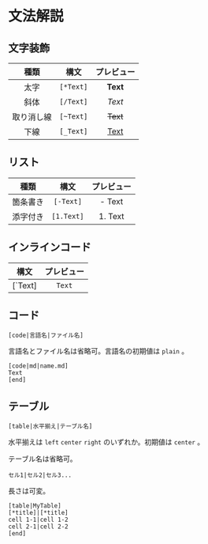 # 文法解説

## 文字装飾

|種類|構文|プレビュー|
|:-:|:-:|:-:|
|太字|`[*Text]`|**Text**|
|斜体|`[/Text]`|*Text*|
|取り消し線|`[~Text]`|~~Text~~|
|下線|`[_Text]`|<u>Text</u>|

## リスト

|種類|構文|プレビュー|
|:-:|:-:|:-:|
|箇条書き|`[-Text]`|- Text|
|添字付き|`[1.Text]`|1. Text|

## インラインコード

|構文|プレビュー|
|:-:|:-:|
|[\`Text]|`Text`|

## コード

`[code|言語名|ファイル名]`

言語名とファイル名は省略可。言語名の初期値は `plain` 。

```
[code|md|name.md]
Text
[end]
```

## テーブル

`[table|水平揃え|テーブル名]`

水平揃えは `left` `center` `right` のいずれか。初期値は `center` 。

テーブル名は省略可。

`セル1|セル2|セル3...`

長さは可変。

```
[table|MyTable]
[*title]|[*title]
cell 1-1|cell 1-2
cell 2-1|cell 2-2
[end]
```
